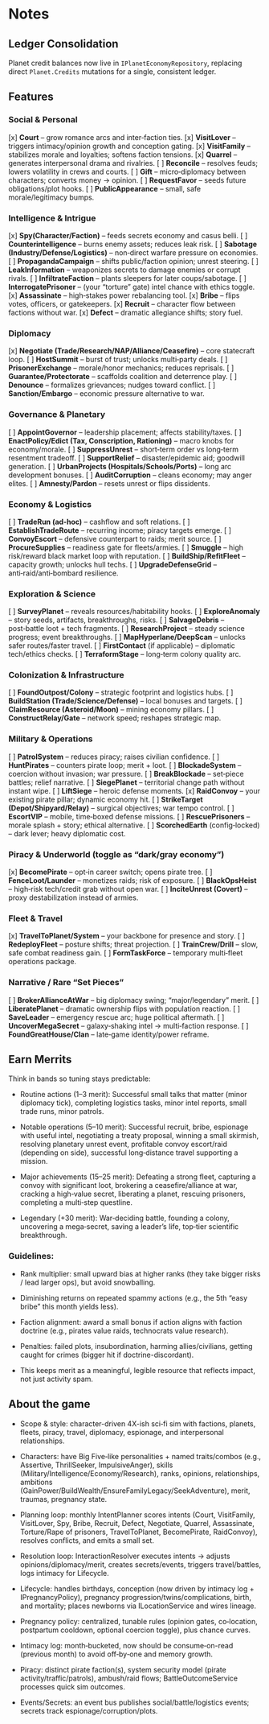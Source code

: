 # Notes

## Ledger Consolidation

Planet credit balances now live in `IPlanetEconomyRepository`, replacing direct `Planet.Credits` mutations for a single, consistent ledger.

## Features

### Social & Personal

[x] **Court** – grow romance arcs and inter‑faction ties.
[x] **VisitLover** – triggers intimacy/opinion growth and conception gating.
[x] **VisitFamily** – stabilizes morale and loyalties; softens faction tensions.
[x] **Quarrel** – generates interpersonal drama and rivalries.
[ ] **Reconcile** – resolves feuds; lowers volatility in crews and courts.
[ ] **Gift** – micro‑diplomacy between characters; converts money → opinion.
[ ] **RequestFavor** – seeds future obligations/plot hooks.
[ ] **PublicAppearance** – small, safe morale/legitimacy bumps.

### Intelligence & Intrigue

[x] **Spy(Character/Faction)** – feeds secrets economy and casus belli.
[ ] **Counterintelligence** – burns enemy assets; reduces leak risk.
[ ] **Sabotage (Industry/Defense/Logistics)** – non‑direct warfare pressure on economies.
[ ] **PropagandaCampaign** – shifts public/faction opinion; unrest steering.
[ ] **LeakInformation** – weaponizes secrets to damage enemies or corrupt rivals.
[ ] **InfiltrateFaction** – plants sleepers for later coups/sabotage.
[ ] **InterrogatePrisoner** – (your “torture” gate) intel chance with ethics toggle.
[x] **Assassinate** – high‑stakes power rebalancing tool.
[x] **Bribe** – flips votes, officers, or gatekeepers.
[x] **Recruit** – character flow between factions without war.
[x] **Defect** – dramatic allegiance shifts; story fuel.

### Diplomacy

[x] **Negotiate (Trade/Research/NAP/Alliance/Ceasefire)** – core statecraft loop.
[ ] **HostSummit** – burst of trust; unlocks multi‑party deals.
[ ] **PrisonerExchange** – morale/honor mechanics; reduces reprisals.
[ ] **Guarantee/Protectorate** – scaffolds coalition and deterrence play.
[ ] **Denounce** – formalizes grievances; nudges toward conflict.
[ ] **Sanction/Embargo** – economic pressure alternative to war.

### Governance & Planetary

[ ] **AppointGovernor** – leadership placement; affects stability/taxes.
[ ] **EnactPolicy/Edict (Tax, Conscription, Rationing)** – macro knobs for economy/morale.
[ ] **SuppressUnrest** – short‑term order vs long‑term resentment tradeoff.
[ ] **SupportRelief** – disaster/epidemic aid; goodwill generation.
[ ] **UrbanProjects (Hospitals/Schools/Ports)** – long arc development bonuses.
[ ] **AuditCorruption** – cleans economy; may anger elites.
[ ] **Amnesty/Pardon** – resets unrest or flips dissidents.

### Economy & Logistics

[ ] **TradeRun (ad‑hoc)** – cashflow and soft relations.
[ ] **EstablishTradeRoute** – recurring income; piracy targets emerge.
[ ] **ConvoyEscort** – defensive counterpart to raids; merit source.
[ ] **ProcureSupplies** – readiness gate for fleets/armies.
[ ] **Smuggle** – high risk/reward black market loop with reputation.
[ ] **BuildShip/RefitFleet** – capacity growth; unlocks hull techs.
[ ] **UpgradeDefenseGrid** – anti‑raid/anti‑bombard resilience.

### Exploration & Science

[ ] **SurveyPlanet** – reveals resources/habitability hooks.
[ ] **ExploreAnomaly** – story seeds, artifacts, breakthroughs, risks.
[ ] **SalvageDebris** – post‑battle loot + tech fragments.
[ ] **ResearchProject** – steady science progress; event breakthroughs.
[ ] **MapHyperlane/DeepScan** – unlocks safer routes/faster travel.
[ ] **FirstContact** (if applicable) – diplomatic tech/ethics checks.
[ ] **TerraformStage** – long‑term colony quality arc.

### Colonization & Infrastructure

[ ] **FoundOutpost/Colony** – strategic footprint and logistics hubs.
[ ] **BuildStation (Trade/Science/Defense)** – local bonuses and targets.
[ ] **ClaimResource (Asteroid/Moon)** – mining economy pillars.
[ ] **ConstructRelay/Gate** – network speed; reshapes strategic map.

### Military & Operations

[ ] **PatrolSystem** – reduces piracy; raises civilian confidence.
[ ] **HuntPirates** – counters pirate loop; merit + loot.
[ ] **BlockadeSystem** – coercion without invasion; war pressure.
[ ] **BreakBlockade** – set‑piece battles; relief narrative.
[ ] **SiegePlanet** – territorial change path without instant wipe.
[ ] **LiftSiege** – heroic defense moments.
[x] **RaidConvoy** – your existing pirate pillar; dynamic economy hit.
[ ] **StrikeTarget (Depot/Shipyard/Relay)** – surgical objectives; war tempo control.
[ ] **EscortVIP** – mobile, time‑boxed defense missions.
[ ] **RescuePrisoners** – morale splash + story; ethical alternative.
[ ] **ScorchedEarth** (config‑locked) – dark lever; heavy diplomatic cost.

### Piracy & Underworld (toggle as “dark/gray economy”)

[x] **BecomePirate** – opt‑in career switch; opens pirate tree.
[ ] **FenceLoot/Launder** – monetizes raids; risk of exposure.
[ ] **BlackOpsHeist** – high‑risk tech/credit grab without open war.
[ ] **InciteUnrest (Covert)** – proxy destabilization instead of armies.

### Fleet & Travel

[x] **TravelToPlanet/System** – your backbone for presence and story.
[ ] **RedeployFleet** – posture shifts; threat projection.
[ ] **TrainCrew/Drill** – slow, safe combat readiness gain.
[ ] **FormTaskForce** – temporary multi‑fleet operations package.

### Narrative / Rare “Set Pieces”

[ ] **BrokerAllianceAtWar** – big diplomacy swing; “major/legendary” merit.
[ ] **LiberatePlanet** – dramatic ownership flips with population reaction.
[ ] **SaveLeader** – emergency rescue arc; huge political aftermath.
[ ] **UncoverMegaSecret** – galaxy‑shaking intel → multi‑faction response.
[ ] **FoundGreatHouse/Clan** – late‑game identity/power reframe.


## Earn Merrits

Think in bands so tuning stays predictable:

* Routine actions (1–3 merit):
  Successful small talks that matter (minor diplomacy tick), completing logistics tasks, minor intel reports, small trade runs, minor patrols.

* Notable operations (5–10 merit):
  Successful recruit, bribe, espionage with useful intel, negotiating a treaty proposal, winning a small skirmish, resolving planetary unrest event, profitable convoy escort/raid (depending on side), successful long‑distance travel supporting a mission.

* Major achievements (15–25 merit):
  Defeating a strong fleet, capturing a convoy with significant loot, brokering a ceasefire/alliance at war, cracking a high‑value secret, liberating a planet, rescuing prisoners, completing a multi‑step questline.

* Legendary (+30 merit):
  War‑deciding battle, founding a colony, uncovering a mega‑secret, saving a leader’s life, top‑tier scientific breakthrough.

### Guidelines:

* Rank multiplier: small upward bias at higher ranks (they take bigger risks / lead larger ops), but avoid snowballing.

* Diminishing returns on repeated spammy actions (e.g., the 5th “easy bribe” this month yields less).

* Faction alignment: award a small bonus if action aligns with faction doctrine (e.g., pirates value raids, technocrats value research).

* Penalties: failed plots, insubordination, harming allies/civilians, getting caught for crimes (bigger hit if doctrine-discordant).

* This keeps merit as a meaningful, legible resource that reflects impact, not just activity spam.

## About the game

* Scope & style: character-driven 4X-ish sci‑fi sim with factions, planets, fleets, piracy, travel, diplomacy, espionage, and interpersonal relationships.

* Characters: have Big Five‑like personalities + named traits/combos (e.g., Assertive, ThrillSeeker, ImpulsiveAnger), skills (Military/Intelligence/Economy/Research), ranks, opinions, relationships, ambitions (GainPower/BuildWealth/EnsureFamilyLegacy/SeekAdventure), merit, traumas, pregnancy state.

* Planning loop: monthly IntentPlanner scores intents (Court, VisitFamily, VisitLover, Spy, Bribe, Recruit, Defect, Negotiate, Quarrel, Assassinate, Torture/Rape of prisoners, TravelToPlanet, BecomePirate, RaidConvoy), resolves conflicts, and emits a small set.

* Resolution loop: InteractionResolver executes intents → adjusts opinions/diplomacy/merit, creates secrets/events, triggers travel/battles, logs intimacy for Lifecycle.

* Lifecycle: handles birthdays, conception (now driven by intimacy log + IPregnancyPolicy), pregnancy progression/twins/complications, birth, and mortality; places newborns via ILocationService and wires lineage.

* Pregnancy policy: centralized, tunable rules (opinion gates, co‑location, postpartum cooldown, optional coercion toggle), plus chance curves.

* Intimacy log: month‑bucketed, now should be consume‑on-read (previous month) to avoid off‑by‑one and memory growth.

* Piracy: distinct pirate faction(s), system security model (pirate activity/traffic/patrols), ambush/raid flows; BattleOutcomeService processes quick sim outcomes.

* Events/Secrets: an event bus publishes social/battle/logistics events; secrets track espionage/corruption/plots.